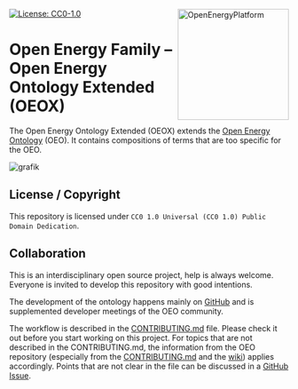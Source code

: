 ﻿<a href="https://openenergy-platform.org/"><img align="right" width="200" height="200" src="https://avatars2.githubusercontent.com/u/37101913?s=400&u=9b593cfdb6048a05ea6e72d333169a65e7c922be&v=4" alt="OpenEnergyPlatform"></a>

[![License: CC0-1.0](https://img.shields.io/badge/License-CC0%201.0-lightgrey.svg)](http://creativecommons.org/publicdomain/zero/1.0/)

# Open Energy Family – Open Energy Ontology Extended (OEOX)

The Open Energy Ontology Extended (OEOX) extends the [Open Energy Ontology](https://github.com/OpenEnergyPlatform/ontology) (OEO). It contains compositions of terms that are too specific for the OEO.

![grafik](https://github.com/OpenEnergyPlatform/oeo-extended/assets/38690039/7fddb3d5-ae7f-400d-bae6-da8d8bfb04b6)

## License / Copyright

This repository is licensed under `CC0 1.0 Universal (CC0 1.0) Public Domain Dedication`.

## Collaboration

This is an interdisciplinary open source project, help is always welcome.
Everyone is invited to develop this repository with good intentions.

The development of the ontology happens mainly on [GitHub](https://github.com/OpenEnergyPlatform/oeo-extended) and is supplemented developer meetings of the OEO community. 


The workflow is described in the [CONTRIBUTING.md](https://github.com/OpenEnergyPlatform/oeo-extended/blob/main/CONTRIBUTING.md) file.
Please check it out before you start working on this project.
For topics that are not described in the CONTRIBUTING.md, the information from the OEO repository (especially from the [CONTRIBUTING.md](https://github.com/OpenEnergyPlatform/ontology/blob/dev/CONTRIBUTING.md) and the [wiki](https://github.com/OpenEnergyPlatform/ontology/wiki)) applies accordingly.
Points that are not clear in the file can be discussed in a [GitHub Issue](https://github.com/OpenEnergyPlatform/oeo-extended/issues/new/choose).

